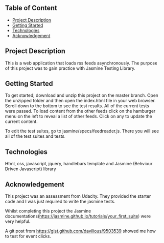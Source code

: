 ## Table of Content
* [Project Description](#project-description)
* [Getting Started](#getting-started)
* [Technologies](#technologies)
* [Acknowledgement](#acknowledgement)

<a name="project-description"></a>
## Project Description
This is a web application that loads rss feeds asynchronously. The purpose of this project was to gain practice with Jasmine Testing Library.

<a name="getting-started"></a>
## Getting Started
To get started, download and unzip this project on the master branch. Open the unzipped folder and then open the index.html file in your web browser. Scroll down to the bottom to see the test results. All of the current tests were passed. To load content from the other feeds click on the hamburger menu on the left to reveal a list of other feeds. Click on any to update the current content.

To edit the test suites, go to jasmine/specs/feedreader.js. There you will see all of the test suites and tests.

<a name="technologies"></a>
## Technologies
Html, css, javascript, jquery, handlebars template and Jasmine (Behviour Driven Javascript) library

<a name="acknowledgement"></a>
## Acknowledgement
This project was an assessment from Udacity. They provided the starter code and I was just required to write the jasmine tests. 

Whilst completing this project the Jasmine documentations(https://jasmine.github.io/tutorials/your_first_suite) were very helpful.

A git post from https://gist.github.com/davilious/9503539 showed me how to test for event clicks.